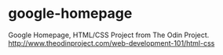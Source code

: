 # google-homepage
Google Homepage, HTML/CSS Project from The Odin Project.
http://www.theodinproject.com/web-development-101/html-css